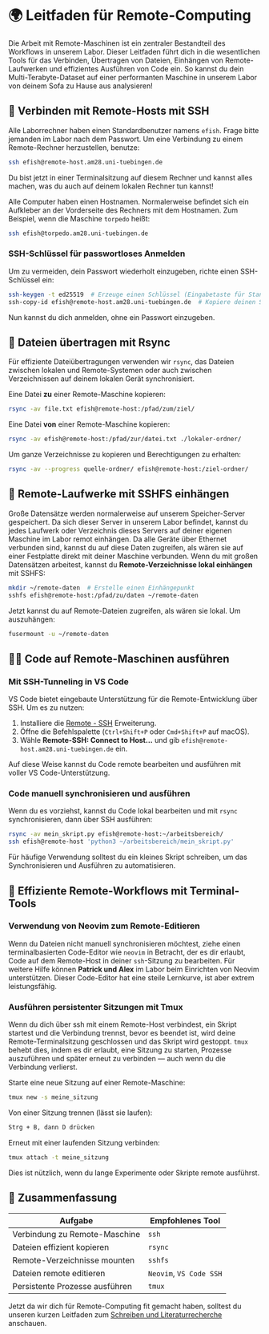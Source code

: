 # 🌍 Leitfaden für Remote-Computing

Die Arbeit mit Remote-Maschinen ist ein zentraler Bestandteil des Workflows in unserem Labor. Dieser Leitfaden führt dich in die wesentlichen Tools für das Verbinden, Übertragen von Dateien, Einhängen von Remote-Laufwerken und effizientes Ausführen von Code ein. So kannst du dein Multi-Terabyte-Dataset auf einer performanten Maschine in unserem Labor von deinem Sofa zu Hause aus analysieren!

## 🔑 Verbinden mit Remote-Hosts mit SSH
Alle Laborrechner haben einen Standardbenutzer namens `efish`. Frage bitte jemanden im Labor nach dem Passwort. Um eine Verbindung zu einem Remote-Rechner herzustellen, benutze:

```sh
ssh efish@remote-host.am28.uni-tuebingen.de
```

Du bist jetzt in einer Terminalsitzung auf diesem Rechner und kannst alles machen, was du auch auf deinem lokalen Rechner tun kannst!

Alle Computer haben einen Hostnamen. Normalerweise befindet sich ein Aufkleber an der Vorderseite des Rechners mit dem Hostnamen. Zum Beispiel, wenn die Maschine `torpedo` heißt:

```sh
ssh efish@torpedo.am28.uni-tuebingen.de
```

### SSH-Schlüssel für passwortloses Anmelden
Um zu vermeiden, dein Passwort wiederholt einzugeben, richte einen SSH-Schlüssel ein:

```sh
ssh-keygen -t ed25519  # Erzeuge einen Schlüssel (Eingabetaste für Standardwerte)
ssh-copy-id efish@remote-host.am28.uni-tuebingen.de  # Kopiere deinen Schlüssel zur Remote-Maschine
```

Nun kannst du dich anmelden, ohne ein Passwort einzugeben.

## 📂 Dateien übertragen mit Rsync
Für effiziente Dateiübertragungen verwenden wir `rsync`, das Dateien zwischen lokalen und Remote-Systemen oder auch zwischen Verzeichnissen auf deinem lokalen Gerät synchronisiert.

Eine Datei **zu** einer Remote-Maschine kopieren:

```sh
rsync -av file.txt efish@remote-host:/pfad/zum/ziel/
```

Eine Datei **von** einer Remote-Maschine kopieren:

```sh
rsync -av efish@remote-host:/pfad/zur/datei.txt ./lokaler-ordner/
```

Um ganze Verzeichnisse zu kopieren und Berechtigungen zu erhalten:

```sh
rsync -av --progress quelle-ordner/ efish@remote-host:/ziel-ordner/
```

## 🔗 Remote-Laufwerke mit SSHFS einhängen
Große Datensätze werden normalerweise auf unserem Speicher-Server gespeichert. Da sich dieser Server in unserem Labor befindet, kannst du jedes Laufwerk oder Verzeichnis dieses Servers auf deiner eigenen Maschine im Labor remot einhängen. Da alle Geräte über Ethernet verbunden sind, kannst du auf diese Daten zugreifen, als wären sie auf einer Festplatte direkt mit deiner Maschine verbunden. Wenn du mit großen Datensätzen arbeitest, kannst du **Remote-Verzeichnisse lokal einhängen** mit SSHFS:

```sh
mkdir ~/remote-daten  # Erstelle einen Einhängepunkt
sshfs efish@remote-host:/pfad/zu/daten ~/remote-daten
```

Jetzt kannst du auf Remote-Dateien zugreifen, als wären sie lokal. Um auszuhängen:

```sh
fusermount -u ~/remote-daten
```

## 🧑‍💻 Code auf Remote-Maschinen ausführen
### Mit SSH-Tunneling in VS Code
VS Code bietet eingebaute Unterstützung für die Remote-Entwicklung über SSH. Um es zu nutzen:
1. Installiere die [Remote - SSH](https://marketplace.visualstudio.com/items?itemName=ms-vscode-remote.remote-ssh) Erweiterung.
2. Öffne die Befehlspalette (`Ctrl+Shift+P` oder `Cmd+Shift+P` auf macOS).
3. Wähle **Remote-SSH: Connect to Host...** und gib `efish@remote-host.am28.uni-tuebingen.de` ein.

Auf diese Weise kannst du Code remote bearbeiten und ausführen mit voller VS Code-Unterstützung.

### Code manuell synchronisieren und ausführen
Wenn du es vorziehst, kannst du Code lokal bearbeiten und mit `rsync` synchronisieren, dann über SSH ausführen:

```sh
rsync -av mein_skript.py efish@remote-host:~/arbeitsbereich/
ssh efish@remote-host 'python3 ~/arbeitsbereich/mein_skript.py'
```

Für häufige Verwendung solltest du ein kleines Skript schreiben, um das Synchronisieren und Ausführen zu automatisieren.

## 📝 Effiziente Remote-Workflows mit Terminal-Tools
### Verwendung von Neovim zum Remote-Editieren
Wenn du Dateien nicht manuell synchronisieren möchtest, ziehe einen terminalbasierten Code-Editor wie `neovim` in Betracht, der es dir erlaubt, Code auf dem Remote-Host in deiner `ssh`-Sitzung zu bearbeiten. Für weitere Hilfe können **Patrick und Alex** im Labor beim Einrichten von Neovim unterstützen. Dieser Code-Editor hat eine steile Lernkurve, ist aber extrem leistungsfähig.

### Ausführen persistenter Sitzungen mit Tmux
Wenn du dich über ssh mit einem Remote-Host verbindest, ein Skript startest und die Verbindung trennst, bevor es beendet ist, wird deine Remote-Terminalsitzung geschlossen und das Skript wird gestoppt. `tmux` behebt dies, indem es dir erlaubt, eine Sitzung zu starten, Prozesse auszuführen und später erneut zu verbinden — auch wenn du die Verbindung verlierst.

Starte eine neue Sitzung auf einer Remote-Maschine:

```sh
tmux new -s meine_sitzung
```

Von einer Sitzung trennen (lässt sie laufen):

```sh
Strg + B, dann D drücken
```

Erneut mit einer laufenden Sitzung verbinden:

```sh
tmux attach -t meine_sitzung
```

Dies ist nützlich, wenn du lange Experimente oder Skripte remote ausführst.

## 🔗 Zusammenfassung
| Aufgabe                       | Empfohlenes Tool     |
|-------------------------------|----------------------|
| Verbindung zu Remote-Maschine | `ssh`                |
| Dateien effizient kopieren    | `rsync`              |
| Remote-Verzeichnisse mounten  | `sshfs`              |
| Dateien remote editieren      | `Neovim`, `VS Code SSH` |
| Persistente Prozesse ausführen| `tmux`               |

Jetzt da wir dich für Remote-Computing fit gemacht haben, solltest du unseren kurzen Leitfaden zum [Schreiben und Literaturrecherche](6_literature_DE.md) anschauen.
